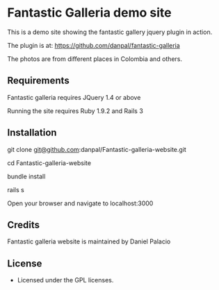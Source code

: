 Fantastic Galleria demo site
=========

This is a demo site showing the fantastic gallery jquery plugin in
action.

The plugin is at: https://github.com/danpal/fantastic-galleria

The photos are from different places in Colombia and others.


Requirements
------------

Fantastic galleria requires JQuery 1.4 or above

Running the site requires Ruby 1.9.2 and Rails 3

Installation
------------

git clone git@github.com:danpal/Fantastic-galleria-website.git

cd Fantastic-galleria-website

bundle install

rails s

Open your browser and navigate to localhost:3000



Credits
-------

Fantastic galleria website is maintained by Daniel Palacio


License
-------

 * Licensed under the GPL licenses.


